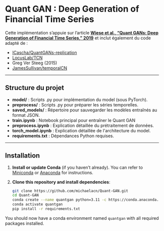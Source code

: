 # Quant GAN : Deep Generation of Financial Time Series

Cette implémentation s’appuie sur l’article **[Wiese et al., “Quant GANs: Deep Generation of Financial Time Series,” 2019](https://arxiv.org/abs/1907.06673)** et inclut également du code adapté de :  
- [ICascha/QuantGANs-replication](https://github.com/ICascha/QuantGANs-replication)  
- [LocusLab/TCN](https://github.com/locuslab/TCN)  
- Greg Ver Steeg (2015)
- [JamesSullivan/temporalCN](https://github.com/JamesSullivan/temporalCN/tree/main)

---

## Structure du projet


- **model/** : Scripts .py pour implémentation du model (sous PyTorch).  
- **preprocess/** : Scripts .py pour préparer les séries temporelles.  
- **saved_models/** : Répertoire pour sauvegarder les modèles entraînés au format JSON.  
- **train.ipynb** : Notebook principal pour entraîner le Quant GAN
- **preprocess.ipynb** : Explication détaillée du prétraitement de données.  
- **torch_model.ipynb** : Explication détaillée de l'architecture du model.  
- **requirements.txt** : Dépendances Python requises.

---

## Installation

1. **Install or update Conda** (if you haven’t already). You can refer to [Miniconda](https://docs.conda.io/en/latest/miniconda.html) or [Anaconda](https://www.anaconda.com/products/distribution) for instructions.

2. **Clone this repository and install dependencies**:
   ```bash
   git clone https://github.com/michaelacn/Quant-GAN.git
   cd Quant-GAN
   conda create --name quantgan python=3.11 -c https://conda.anaconda.org/conda-forge/ -y
   conda activate quantgan
   pip install -r requirements.txt
   ```

You should now have a conda environment named `quantgan` with all required packages installed.
